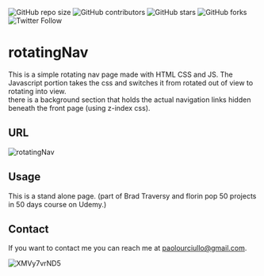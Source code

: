 ![GitHub repo size](https://img.shields.io/github/repo-size/paolourciullo/rotatingNav)
![GitHub contributors](https://img.shields.io/github/contributors/paolourciullo/rotatingNav)
![GitHub stars](https://img.shields.io/github/stars/paolourciullo/rotatingNav?style=social)
![GitHub forks](https://img.shields.io/github/forks/paolourciullo/rotatingNav?style=social)
![Twitter Follow](https://img.shields.io/twitter/follow/paolo__init__?style=social)
<!---![123](https://img.shields.io/badge/NOOB%3F-Yes-yellow) --->


# rotatingNav

This is a simple rotating nav page made with HTML CSS and JS.  The Javascript portion takes the css and switches it from rotated out of view to rotating into view.  
there is a background section that holds the actual navigation links hidden beneath the front page (using z-index css).  

## URL
![rotatingNav](https://paolourciullo.github.io/rotatingNav/)


## Usage
This is a stand alone page.  (part of Brad Traversy and florin pop 50 projects in 50 days course on Udemy.)

## Contact

If you want to contact me you can reach me at <paolourciullo@gmail.com>.



![XMVy7vrND5](https://user-images.githubusercontent.com/67667160/111904063-45849900-8a1b-11eb-8b33-79130a78f021.gif)
